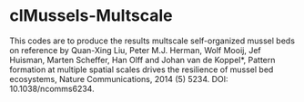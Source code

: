 # clMussels-Multscale

This codes are to produce the results multscale self-organized mussel beds on reference by Quan-Xing Liu, Peter M.J. Herman, Wolf Mooij, Jef Huisman, Marten Scheffer, Han Olff and Johan van de Koppel*, Pattern formation at multiple spatial scales drives the resilience of mussel bed ecosystems,
Nature Communications, 2014 (5) 5234.  DOI: 10.1038/ncomms6234.
